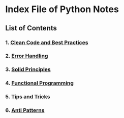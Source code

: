 # Index File of Python Notes

## List of Contents

### 1. [Clean Code and Best Practices](./clean-code.md)
### 2. [Error Handling](./error-handling.md)
### 3. [Solid Principles](./solid-principles.md)
### 4. [Functional Programming](./functional-programming.md)
### 5. [Tips and Tricks](./tips-tricks.md)
### 6. [Anti Patterns](./anti-patterns.md)